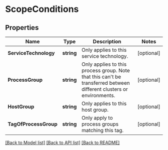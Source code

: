 # ScopeConditions

## Properties

Name | Type | Description | Notes
------------ | ------------- | ------------- | -------------
**ServiceTechnology** | **string** | Only applies to this service technology. | [optional] 
**ProcessGroup** | **string** | Only applies to this process group. Note that this can&#39;t be transferred between different clusters or environments. | [optional] 
**HostGroup** | **string** | Only applies to this host group. | [optional] 
**TagOfProcessGroup** | **string** | Only apply to process groups matching this tag. | [optional] 

[[Back to Model list]](../README.md#documentation-for-models) [[Back to API list]](../README.md#documentation-for-api-endpoints) [[Back to README]](../README.md)



